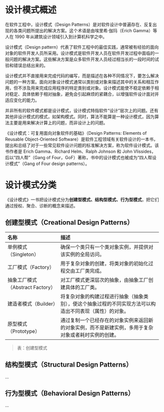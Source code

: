 # 设计模式概述

在软件工程中，设计模式（Design Patterns）是对软件设计中普遍存在、反复出现的各类问题所提出的解决方案。这个术语是由埃里希·伽玛（Erich Gamma）等人在 1990 年从建筑设计领域引入到计算机科学之中。

设计模式（Design pattern）代表了软件工程中的最佳实践，通常被有经验的面向对象的软件开发人员所采用。设计模式是软件开发人员在软件开发过程中面临的一般问题的解决方案。这些解决方案是众多软件开发人员经过相当长的一段时间的试验和错误总结出来的。

设计模式并不直接用来完成代码的编写，而是描述在各种不同情况下，要怎么解决问题的一种方案。面向对象设计模式通常以类别或对象来描述其中的关系和相互作用，但不涉及用来完成应用程序的特定类别或对象。设计模式能使不稳定依赖于相对稳定、具体依赖于相对抽象，避免会引起麻烦的紧耦合，以增强软件设计面对并适应变化的能力。

并非所有的软件模式都是设计模式，设计模式特指软件“设计”层次上的问题。还有其他非设计模式的模式，如架构模式。同时，算法不能算是一种设计模式，因为算法主要是用来解决计算上的问题，而非设计上的问题。

《设计模式：可复用面向对象软件的基础》（Design Patterns: Elements of Reusable Object-Oriented Software）是软件工程领域有关软件设计的一本书，提出和总结了对于一些常见软件设计问题的标准解决方案，称为软件设计模式。该书作者是 Erich Gamma、Richard Helm、Ralph Johnson 和 John Vlissides，后以“四人帮”（Gang of Four，GoF）著称，书中的设计模式也被成为“四人帮设计模式”（Gang of Four design patterns）。
# 设计模式分类

《设计模式》一书把设计模式分为**创建型模式、结构型模式、行为型模式**，把它们通过授权、聚合、诊断的概念来描述。

## 创建型模式（Creational Design Patterns）

| 名称 | 描述 |
| :--- | :--- |
| 单例模式（Singleton） | 确保一个类只有一个类对象实例，并提供对该实例的全局访问。 |
| 工厂模式（Factory） | 用于复杂对象的创建，将类对象的初始化过程交由工厂类完成。 |
| 抽象工厂模式（Abstract Factory） | 对工厂模式更深层次的抽象，由抽象工厂创建具体的工厂类。 |
| 建造者模式（Builder） | 将复杂对象的构建过程进行抽象（抽象类别），使这个抽象过程的不同实现方法可以构造出不同表现（属性）的对象。 |
| 原型模式（Prototype） | 通过复制一个已经存在的对象实例来返回新的对象实例，而不是新建实例，多用于复杂对象或者耗时实例的创建。 |

> 表：创建型模式

## 结构型模式（Structural Design Patterns）

...

## 行为型模式（Behavioral Design Patterns）

...

<!-- EOF -->
